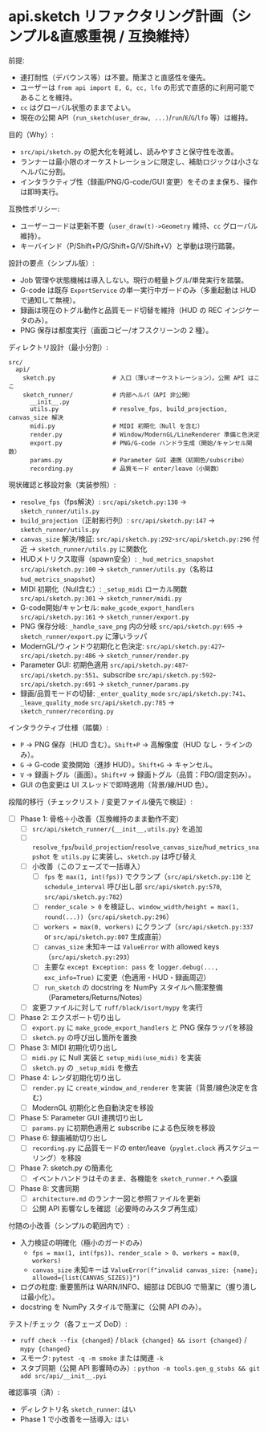 # api.sketch リファクタリング計画（シンプル&直感重視 / 互換維持）

前提:

- 連打耐性（デバウンス等）は不要。簡潔さと直感性を優先。
- ユーザーは `from api import E, G, cc, lfo` の形式で直感的に利用可能であることを維持。
- `cc` はグローバル状態のままでよい。
- 現在の公開 API（`run_sketch(user_draw, ...)`/`run`/`E`/`G`/`lfo` 等）は維持。

目的（Why）:

- `src/api/sketch.py` の肥大化を軽減し、読みやすさと保守性を改善。
- ランナーは最小限のオーケストレーションに限定し、補助ロジックは小さなヘルパに分割。
- インタラクティブ性（録画/PNG/G-code/GUI 変更）をそのまま保ち、操作は即時実行。

互換性ポリシー:

- ユーザーコードは更新不要（`user_draw(t)->Geometry` 維持、`cc` グローバル維持）。
- キーバインド（P/Shift+P/G/Shift+G/V/Shift+V）と挙動は現行踏襲。

設計の要点（シンプル版）:

- Job 管理や状態機械は導入しない。現行の軽量トグル/単発実行を踏襲。
- G-code は既存 `ExportService` の単一実行中ガードのみ（多重起動は HUD で通知して無視）。
- 録画は現在のトグル動作と品質モード切替を維持（HUD の REC インジケータのみ）。
- PNG 保存は都度実行（画面コピー/オフスクリーンの 2 種）。

ディレクトリ設計（最小分割）:

```
src/
  api/
    sketch.py                # 入口（薄いオーケストレーション）。公開 API はここ
    sketch_runner/           # 内部ヘルパ（API 非公開）
      __init__.py
      utils.py               # resolve_fps, build_projection, canvas_size 解決
      midi.py                # MIDI 初期化（Null を含む）
      render.py              # Window/ModernGL/LineRenderer 準備と色決定
      export.py              # PNG/G-code ハンドラ生成（開始/キャンセル関数）
      params.py              # Parameter GUI 連携（初期色/subscribe）
      recording.py           # 品質モード enter/leave（小関数）
```

現状確認と移設対象（実装参照）:

- `resolve_fps`（fps解決）: `src/api/sketch.py:130` → `sketch_runner/utils.py`
- `build_projection`（正射影行列）: `src/api/sketch.py:147` → `sketch_runner/utils.py`
- `canvas_size` 解決/検証: `src/api/sketch.py:292`-`src/api/sketch.py:296` 付近 → `sketch_runner/utils.py` に関数化
- HUDメトリクス取得（spawn安全）: `_hud_metrics_snapshot` `src/api/sketch.py:100` → `sketch_runner/utils.py`（名称は `hud_metrics_snapshot`）
- MIDI 初期化（Null含む）: `_setup_midi` ローカル関数 `src/api/sketch.py:301` → `sketch_runner/midi.py`
- G-code開始/キャンセル: `make_gcode_export_handlers` `src/api/sketch.py:161` → `sketch_runner/export.py`
- PNG 保存分岐: `_handle_save_png` 内の分岐 `src/api/sketch.py:695` → `sketch_runner/export.py` に薄いラッパ
- ModernGL/ウィンドウ初期化と色決定: `src/api/sketch.py:427`-`src/api/sketch.py:486` → `sketch_runner/render.py`
- Parameter GUI: 初期色適用 `src/api/sketch.py:487`-`src/api/sketch.py:551`、subscribe `src/api/sketch.py:592`-`src/api/sketch.py:691` → `sketch_runner/params.py`
- 録画/品質モードの切替: `_enter_quality_mode` `src/api/sketch.py:741`、`_leave_quality_mode` `src/api/sketch.py:785` → `sketch_runner/recording.py`

インタラクティブ仕様（踏襲）:

- `P` → PNG 保存（HUD 含む）。`Shift+P` → 高解像度（HUD なし・ラインのみ）。
- `G` → G-code 変換開始（進捗 HUD）。`Shift+G` → キャンセル。
- `V` → 録画トグル（画面）。`Shift+V` → 録画トグル（品質：FBO/固定刻み）。
- GUI の色変更は UI スレッドで即時適用（背景/線/HUD 色）。

段階的移行（チェックリスト / 変更ファイル優先で検証）:

- [ ] Phase 1: 骨格＋小改善（互換維持のまま動作不変）
  - [ ] `src/api/sketch_runner/{__init__,utils.py}` を追加
  - [ ] `resolve_fps`/`build_projection`/`resolve_canvas_size`/`hud_metrics_snapshot` を `utils.py` に実装し、`sketch.py` は呼び替え
  - [ ] 小改善（このフェーズで一括導入）
    - [ ] `fps` を `max(1, int(fps))` でクランプ（`src/api/sketch.py:130` と `schedule_interval` 呼び出し部 `src/api/sketch.py:570`, `src/api/sketch.py:782`）
    - [ ] `render_scale > 0` を検証し、`window_width/height = max(1, round(...))`（`src/api/sketch.py:296`）
    - [ ] `workers = max(0, workers)` にクランプ（`src/api/sketch.py:337` or `src/api/sketch.py:807` 生成直前）
    - [ ] `canvas_size` 未知キーは `ValueError` with allowed keys（`src/api/sketch.py:293`）
    - [ ] 主要な `except Exception: pass` を `logger.debug(..., exc_info=True)` に変更（色適用・HUD・録画周辺）
    - [ ] `run_sketch` の docstring を NumPy スタイルへ簡潔整備（Parameters/Returns/Notes）
  - [ ] 変更ファイルに対して `ruff/black/isort/mypy` を実行
- [ ] Phase 2: エクスポート切り出し
  - [ ] `export.py` に `make_gcode_export_handlers` と PNG 保存ラッパを移設
  - [ ] `sketch.py` の呼び出し箇所を置換
- [ ] Phase 3: MIDI 初期化切り出し
  - [ ] `midi.py` に Null 実装と `setup_midi(use_midi)` を実装
  - [ ] `sketch.py` の `_setup_midi` を撤去
- [ ] Phase 4: レンダ初期化切り出し
  - [ ] `render.py` に `create_window_and_renderer` を実装（背景/線色決定を含む）
  - [ ] ModernGL 初期化と色自動決定を移設
- [ ] Phase 5: Parameter GUI 連携切り出し
  - [ ] `params.py` に初期色適用と subscribe による色反映を移設
- [ ] Phase 6: 録画補助切り出し
  - [ ] `recording.py` に品質モードの enter/leave（`pyglet.clock` 再スケジューリング）を移設
- [ ] Phase 7: sketch.py の簡素化
  - [ ] イベントハンドラはそのまま、各機能を `sketch_runner.*` へ委譲
- [ ] Phase 8: 文書同期
  - [ ] `architecture.md` のランナー図と参照ファイルを更新
  - [ ] 公開 API 影響なしを確認（必要時のみスタブ再生成）

付随の小改善（シンプルの範囲内で）:

- 入力検証の明確化（極小のガードのみ）
  - `fps = max(1, int(fps))`、`render_scale > 0`、`workers = max(0, workers)`
  - `canvas_size` 未知キーは `ValueError(f"invalid canvas_size: {name}; allowed={list(CANVAS_SIZES)}")`
- ログの粒度: 重要箇所は WARN/INFO、細部は DEBUG で簡潔に（握り潰しは最小化）。
- docstring を NumPy スタイルで簡潔に（公開 API のみ）。

テスト/チェック（各フェーズ DoD）:

- `ruff check --fix {changed}` / `black {changed} && isort {changed}` / `mypy {changed}`
- スモーク: `pytest -q -m smoke` または関連 `-k`
- スタブ同期（公開 API 影響時のみ）: `python -m tools.gen_g_stubs && git add src/api/__init__.pyi`

確認事項（済）:

- ディレクトリ名 `sketch_runner`: はい
- Phase 1 で小改善を一括導入: はい
